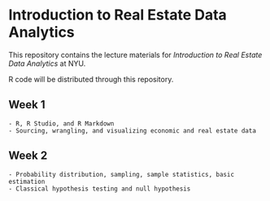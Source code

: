 # Introduction to Real Estate Data Analytics

This repository contains the lecture materials for *Introduction to Real Estate Data Analytics* at NYU. 

R code will be distributed through this repository.

## Week 1

    - R, R Studio, and R Markdown
    - Sourcing, wrangling, and visualizing economic and real estate data

## Week 2

    - Probability distribution, sampling, sample statistics, basic estimation
    - Classical hypothesis testing and null hypothesis
